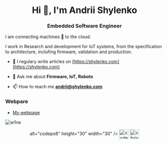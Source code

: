 <h1 align="center">Hi 👋, I'm Andrii Shylenko</h1>
<h3 align="center">Embedded Software Engineer</h3>
I am connecting machines 💙 to the cloud. 

<p> I work in Research and development for IoT systems, from the specification to architecture, inclufing firmware, validation and production. </p>

- 📝 I regulary write articles on [https://shylenko.com](https://shylenko.com)

- 💬 Ask me about **Firmware, IoT, Robots**

- 📫 How to reach me **andrii@shylenko.com**

### Webpare
<!-- BLOG-POST-LIST:START -->
- [My webpage](https://shylenko.com)
<!-- BLOG-POST-LIST:END -->

<p><img align="center" src="https://github-readme-stats.vercel.app/api/top-langs/?username=w1ne&layout=compact&hide=html" alt="w1ne" /></p>

<p align="center">
alt="codepo8" height="30" width="30" /></a>
<a href="https://twitter.com/AndriiShylenko" target="blank"><img align="center" src="https://cdn.jsdelivr.net/npm/simple-icons@3.0.1/icons/twitter.svg" alt="codepo8" height="30" width="30" /></a>
<a href="https://linkedin.com/in/andriishylenko" target="blank"><img align="center" src="https://cdn.jsdelivr.net/npm/simple-icons@3.0.1/icons/linkedin.svg" alt="christianheilmann" height="30" width="30" /></a>

</p>
